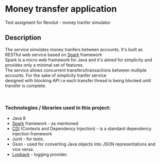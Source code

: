 # Money transfer application
Test assigment for Revolut - money tranfer simulator

## Description
The service simulates money tranfers between accounts. It's built as RESTful web service based on [Spark](http://sparkjava.com/) framework <br />Spark is a micro web framework for Java and it's aimed for simplicity and provides only a minimal set of features. <br /> 
The service allows concurrent transfers/transactions between multiple accounts. For the sake of simplicity tranfer service <br />designed with blocking API i.e each transfer thread is being blocked until transfer is complete. 

<br /> 

### Technologies / libraries  used in this project:
* Java 8
* [Spark](http://sparkjava.com/) framework - as mentioned
* [CDI](https://www.baeldung.com/java-ee-cdi) (Contexts and Dependency Injection) - is a standard dependency injection framework
* Junit - for tests.
* Gson - used for converting Java objects into JSON representations and vice versa.
* [Logback](https://logback.qos.ch/) - logging provider.
